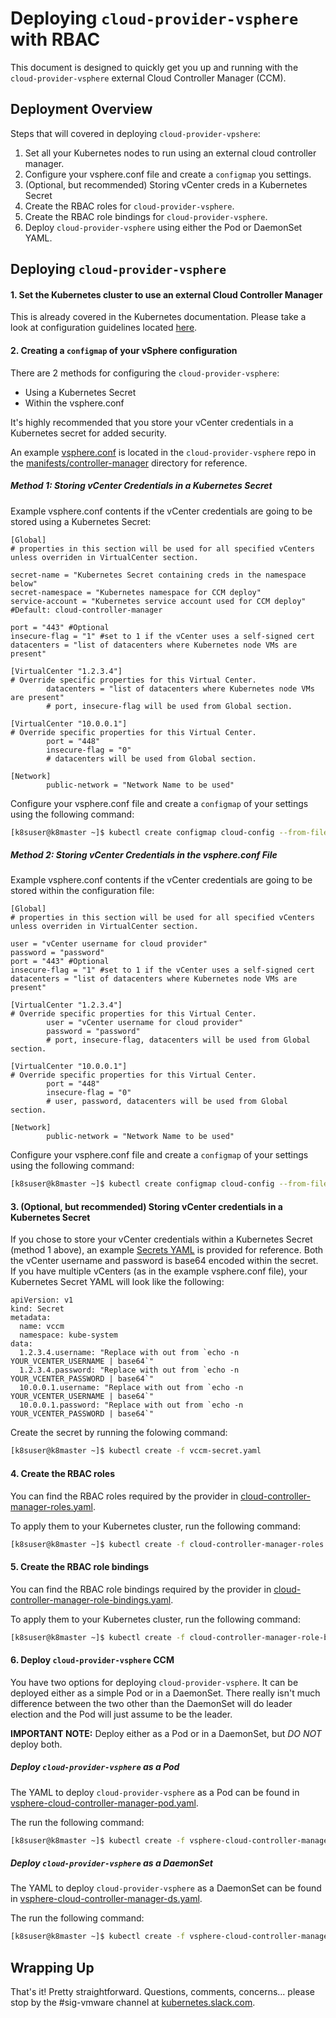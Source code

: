 # Deploying `cloud-provider-vsphere` with RBAC

This document is designed to quickly get you up and running with the `cloud-provider-vsphere` external Cloud Controller Manager (CCM).

## Deployment Overview

Steps that will covered in deploying `cloud-provider-vpshere`:

1. Set all your Kubernetes nodes to run using an external cloud controller manager.
2. Configure your vsphere.conf file and create a `configmap` you settings.
3. (Optional, but recommended) Storing vCenter creds in a Kubernetes Secret
4. Create the RBAC roles for `cloud-provider-vsphere`.
5. Create the RBAC role bindings for `cloud-provider-vsphere`.
6. Deploy `cloud-provider-vsphere` using either the Pod or DaemonSet YAML.

## Deploying `cloud-provider-vsphere`

#### 1. Set the Kubernetes cluster to use an external Cloud Controller Manager

This is already covered in the Kubernetes documentation. Please take a look at configuration guidelines located [here](https://kubernetes.io/docs/tasks/administer-cluster/running-cloud-controller/#running-cloud-controller-manager).

#### 2. Creating a `configmap` of your vSphere configuration

There are 2 methods for configuring the `cloud-provider-vsphere`:
- Using a Kubernetes Secret
- Within the vsphere.conf

It's highly recommended that you store your vCenter credentials in a Kubernetes secret for added security.

An example [vsphere.conf](https://github.com/kubernetes/cloud-provider-vsphere/raw/master/manifests/controller-manager/vsphere.conf) is located in the `cloud-provider-vsphere` repo in the [manifests/controller-manager](https://github.com/kubernetes/cloud-provider-vsphere/tree/master/manifests/controller-manager) directory for reference.

##### Method 1: Storing vCenter Credentials in a Kubernetes Secret

Example vsphere.conf contents if the vCenter credentials are going to be stored using a Kubernetes Secret:

```
[Global]
# properties in this section will be used for all specified vCenters unless overriden in VirtualCenter section.

secret-name = "Kubernetes Secret containing creds in the namespace below"
secret-namespace = "Kubernetes namespace for CCM deploy"
service-account = "Kubernetes service account used for CCM deploy" #Default: cloud-controller-manager

port = "443" #Optional
insecure-flag = "1" #set to 1 if the vCenter uses a self-signed cert
datacenters = "list of datacenters where Kubernetes node VMs are present"

[VirtualCenter "1.2.3.4"]
# Override specific properties for this Virtual Center.
        datacenters = "list of datacenters where Kubernetes node VMs are present"
        # port, insecure-flag will be used from Global section.

[VirtualCenter "10.0.0.1"]
# Override specific properties for this Virtual Center.
        port = "448"
        insecure-flag = "0"
        # datacenters will be used from Global section.

[Network]
        public-network = "Network Name to be used"
```

Configure your vsphere.conf file and create a `configmap` of your settings using the following command:

```bash
[k8suser@k8master ~]$ kubectl create configmap cloud-config --from-file=vsphere.conf --namespace=kube-system
```

##### Method 2: Storing vCenter Credentials in the vsphere.conf File

Example vsphere.conf contents if the vCenter credentials are going to be stored within the configuration file:

```
[Global]
# properties in this section will be used for all specified vCenters unless overriden in VirtualCenter section.

user = "vCenter username for cloud provider"
password = "password"
port = "443" #Optional
insecure-flag = "1" #set to 1 if the vCenter uses a self-signed cert
datacenters = "list of datacenters where Kubernetes node VMs are present"

[VirtualCenter "1.2.3.4"]
# Override specific properties for this Virtual Center.
        user = "vCenter username for cloud provider"
        password = "password"
        # port, insecure-flag, datacenters will be used from Global section.

[VirtualCenter "10.0.0.1"]
# Override specific properties for this Virtual Center.
        port = "448"
        insecure-flag = "0"
        # user, password, datacenters will be used from Global section.

[Network]
        public-network = "Network Name to be used"
```

Configure your vsphere.conf file and create a `configmap` of your settings using the following command:

```bash
[k8suser@k8master ~]$ kubectl create configmap cloud-config --from-file=vsphere.conf --namespace=kube-system
```

#### 3. (Optional, but recommended) Storing vCenter credentials in a Kubernetes Secret

If you chose to store your vCenter credentials within a Kubernetes Secret (method 1 above), an example [Secrets YAML](https://github.com/kubernetes/cloud-provider-vsphere/raw/master/manifests/controller-manager/vccm-secret.yaml) is provided for reference. Both the vCenter username and password is base64 encoded within the secret. If you have multiple vCenters (as in the example vsphere.conf file), your Kubernetes Secret YAML will look like the following:

```
apiVersion: v1
kind: Secret
metadata:
  name: vccm
  namespace: kube-system
data:
  1.2.3.4.username: "Replace with out from `echo -n YOUR_VCENTER_USERNAME | base64`"
  1.2.3.4.password: "Replace with out from `echo -n YOUR_VCENTER_PASSWORD | base64`"
  10.0.0.1.username: "Replace with out from `echo -n YOUR_VCENTER_USERNAME | base64`"
  10.0.0.1.password: "Replace with out from `echo -n YOUR_VCENTER_PASSWORD | base64`"
```

Create the secret by running the folowing command:

```bash
[k8suser@k8master ~]$ kubectl create -f vccm-secret.yaml
```

#### 4. Create the RBAC roles

You can find the RBAC roles required by the provider in [cloud-controller-manager-roles.yaml](https://github.com/kubernetes/cloud-provider-vsphere/raw/master/manifests/controller-manager/cloud-controller-manager-roles.yaml).

To apply them to your Kubernetes cluster, run the following command:

```bash
[k8suser@k8master ~]$ kubectl create -f cloud-controller-manager-roles.yaml
```

#### 5. Create the RBAC role bindings

You can find the RBAC role bindings required by the provider in [cloud-controller-manager-role-bindings.yaml](https://github.com/kubernetes/cloud-provider-vsphere/raw/master/manifests/controller-manager/cloud-controller-manager-role-bindings.yaml).

To apply them to your Kubernetes cluster, run the following command:

```bash
[k8suser@k8master ~]$ kubectl create -f cloud-controller-manager-role-bindings.yaml
```

#### 6. Deploy `cloud-provider-vsphere` CCM

You have two options for deploying `cloud-provider-vsphere`. It can be deployed either as a simple Pod or in a DaemonSet. There really isn't much difference between the two other than the DaemonSet will do leader election and the Pod will just assume to be the leader.

**IMPORTANT NOTE:** Deploy either as a Pod or in a DaemonSet, but *DO NOT* deploy both.

##### Deploy `cloud-provider-vsphere` as a Pod

The YAML to deploy `cloud-provider-vsphere` as a Pod can be found in [vsphere-cloud-controller-manager-pod.yaml](https://github.com/kubernetes/cloud-provider-vsphere/raw/master/manifests/controller-manager/vsphere-cloud-controller-manager-pod.yaml).

The run the following command:

```bash
[k8suser@k8master ~]$ kubectl create -f vsphere-cloud-controller-manager-pod.yaml
```

##### Deploy `cloud-provider-vsphere` as a DaemonSet

The YAML to deploy `cloud-provider-vsphere` as a DaemonSet can be found in [vsphere-cloud-controller-manager-ds.yaml](https://github.com/kubernetes/cloud-provider-vsphere/raw/master/manifests/controller-manager/vsphere-cloud-controller-manager-ds.yaml).

The run the following command:

```bash
[k8suser@k8master ~]$ kubectl create -f vsphere-cloud-controller-manager-ds.yaml
```

## Wrapping Up

That's it! Pretty straightforward. Questions, comments, concerns... please stop by the #sig-vmware channel at [kubernetes.slack.com](https://kubernetes.slack.com).
